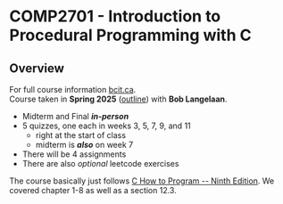 # COMP2701 - Introduction to Procedural Programming with C

## Overview

For full course information [bcit.ca](https://www.bcit.ca/courses/introduction-to-procedural-programming-with-c-comp-2701).
<br>Course taken in **Spring 2025** ([outline](https://www.bcit.ca/outlines/20252069898/)) with **Bob Langelaan**.

- Midterm and Final ***in-person***
- 5 quizzes, one each in weeks 3, 5, 7, 9, and 11
    - right at the start of class
    - midterm is ***also*** on week 7
- There will be 4 assignments
- There are also *optional* leetcode exercises


The course basically just follows [C How to Program -- Ninth Edition](https://deitel.com/c-how-to-program-9-e/).
We covered chapter 1-8 as well as a section 12.3.

